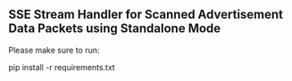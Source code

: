 ## SSE Stream Handler for Scanned Advertisement Data Packets using Standalone Mode

Please make sure to run:

pip install -r requirements.txt

